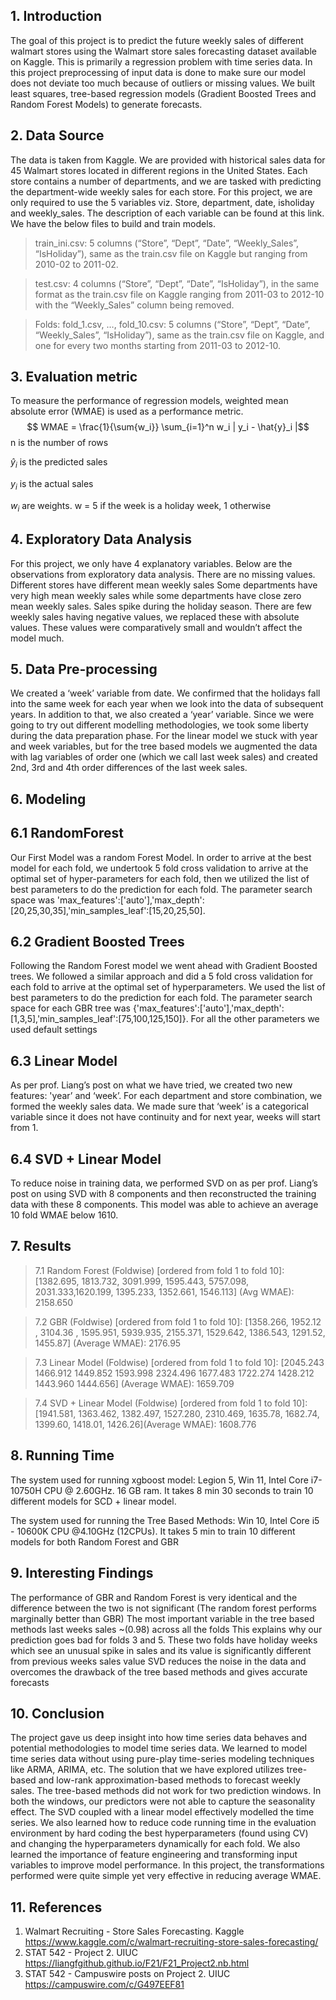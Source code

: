 ## 1. Introduction
The goal of this project is to predict the future weekly sales of different walmart stores using the Walmart store sales forecasting dataset available on Kaggle. This is primarily a regression problem with time series data. In this project preprocessing of input data is done to make sure our model does not deviate too much because of outliers or missing values. We built least squares, tree-based regression models (Gradient Boosted Trees and Random Forest Models) to generate forecasts.

## 2. Data Source
The data is taken from Kaggle. We are provided with historical sales data for 45 Walmart stores located in different regions in the United States. Each store contains a number of departments, and we are tasked with predicting the department-wide weekly sales for each store. For this project, we are only required to use the 5 variables viz. Store, department, date, isholiday and weekly_sales. The description of each variable can be found at this link.
We have the below files to build and train models.
> train_ini.csv: 5 columns (“Store”, “Dept”, “Date”, “Weekly_Sales”, “IsHoliday”), same as the train.csv file on Kaggle but ranging from 2010-02 to 2011-02.

>test.csv: 4 columns (“Store”, “Dept”, “Date”, “IsHoliday”), in the same format as the train.csv file on Kaggle ranging from 2011-03 to 2012-10 with the “Weekly_Sales” column being removed.

> Folds: fold_1.csv, …, fold_10.csv: 5 columns (“Store”, “Dept”, “Date”, “Weekly_Sales”, “IsHoliday”), same as the train.csv file on Kaggle, and one for every two months starting from 2011-03 to 2012-10.

## 3. Evaluation metric
To measure the performance of regression models, weighted mean absolute error (WMAE) is used as a performance metric.
$$ WMAE = \frac{1}{\sum{w_i}} \sum_{i=1}^n w_i | y_i - \hat{y}_i |$$
n is the number of rows

$\hat{y}_i$ is the predicted sales

$y_i$ is the actual sales

$w_i$ are weights. w = 5 if the week is a holiday week, 1 otherwise

## 4. Exploratory Data Analysis
For this project, we only have 4 explanatory variables. Below are the observations from exploratory data analysis.
There are no missing values.
Different stores have different mean weekly sales
Some departments have very high mean weekly sales while some departments have close zero mean weekly sales.
Sales spike during the holiday season.
There are few weekly sales having negative values, we replaced these with absolute values. These values were comparatively small and wouldn’t affect the model much.

## 5. Data Pre-processing
We created a ‘week’ variable from date. We confirmed that the holidays fall into the same week for each year when we look into the data of subsequent years. In addition to that, we also created a ‘year’ variable. Since we were going to try out different modelling methodologies, we took some liberty during the data preparation phase. For the linear model we stuck with year and week variables, but for the tree based models we augmented the data with lag variables of order one (which we call last week sales) and created 2nd, 3rd and 4th order differences of the last week sales.

## 6. Modeling
## 6.1 RandomForest
Our First Model was a random Forest Model. In order to arrive at the best model for each fold, we undertook 5 fold cross validation to arrive at the optimal set of hyper-parameters for each fold, then we utilized the list of best parameters to do the prediction for each fold. The parameter search space was 'max_features':['auto'],'max_depth':[20,25,30,35],'min_samples_leaf':[15,20,25,50].

## 6.2 Gradient Boosted Trees
Following the Random Forest model we went ahead with Gradient Boosted trees. We  followed a similar approach and did a 5 fold cross validation for each fold to arrive at the optimal set of hyperparameters. We used the list of best parameters to do the prediction for each fold. The parameter search space for each GBR tree was {'max_features':['auto'],'max_depth': [1,3,5],'min_samples_leaf':[75,100,125,150]}. For all the other parameters we used default settings

## 6.3 Linear Model
As per prof. Liang’s post on what we have tried, we created two new features: 'year’ and ‘week’. For each department and store combination, we formed the weekly sales data. We made sure that ‘week’ is a categorical variable since it does not have continuity and for next year, weeks will start from 1.

## 6.4 SVD + Linear Model
To reduce noise in training data, we performed SVD on as per prof. Liang’s post on using SVD with 8 components and then reconstructed the training data with these 8 components. This model was able to achieve an average 10 fold WMAE below 1610.

## 7. Results
> 7.1 Random Forest (Foldwise) [ordered from fold 1 to fold 10]: 
[1382.695, 1813.732, 3091.999, 1595.443, 5757.098, 2031.333,1620.199, 1395.233, 1352.661, 1546.113] (Avg WMAE): 2158.650

> 7.2 GBR (Foldwise) [ordered from fold 1 to fold 10]: 
[1358.266, 1952.12 , 3104.36 , 1595.951, 5939.935, 2155.371, 1529.642, 1386.543, 1291.52, 1455.87] (Average WMAE): 2176.95

> 7.3 Linear Model (Foldwise) [ordered from fold 1 to fold 10]: 
[2045.243 1466.912 1449.852 1593.998 2324.496 1677.483 1722.274 1428.212 1443.960 1444.656] (Average WMAE): 1659.709

> 7.4 SVD + Linear Model (Foldwise) [ordered from fold 1 to fold 10]:
[1941.581, 1363.462, 1382.497, 1527.280, 2310.469, 1635.78, 1682.74, 1399.60, 1418.01, 1426.26](Average WMAE): 1608.776

## 8. Running Time
The system used for running xgboost model: Legion 5, Win 11, Intel Core i7-10750H CPU @ 2.60GHz. 16 GB ram. It takes 8 min 30 seconds to train 10 different models for SCD + linear model.

The system used for running the Tree Based Methods: Win 10, Intel Core i5 - 10600K CPU @4.10GHz (12CPUs). It takes 5 min to train 10 different models for both Random Forest and GBR

## 9. Interesting Findings
The performance of GBR and Random Forest is very identical and the difference between the two is not significant (The random forest performs marginally better than GBR)
The most important variable in the tree based methods last weeks sales ~(0.98) across all the folds
This explains why our prediction goes bad for folds 3 and 5. These two folds have holiday weeks which see an unusual spike in sales and its value is significantly different from previous weeks sales value
SVD reduces the noise in the data and overcomes the drawback of the tree based methods and gives accurate forecasts

## 10. Conclusion
The project gave us deep insight into how time series data behaves and potential methodologies to model time series data. We learned to model time series data without using pure-play time-series modeling techniques like ARMA, ARIMA, etc. The solution that we have explored utilizes tree-based and low-rank approximation-based methods to forecast weekly sales. The tree-based methods did not work for two prediction windows. In both the windows, our predictors were not able to capture the seasonality effect. The SVD coupled with a linear model effectively modelled the time series. We also learned how to reduce code running time in the evaluation environment by hard coding the best hyperparameters (found using CV) and changing the hyperparameters dynamically for each fold. We also learned the importance of feature engineering and transforming input variables to improve model performance. In this project, the transformations performed were quite simple yet very effective in reducing average WMAE.

## 11. References
1. Walmart Recruiting - Store Sales Forecasting. Kaggle https://www.kaggle.com/c/walmart-recruiting-store-sales-forecasting/
2. STAT 542 - Project 2. UIUC https://liangfgithub.github.io/F21/F21_Project2.nb.html
3. STAT 542 - Campuswire posts on Project 2. UIUC https://campuswire.com/c/G497EEF81
